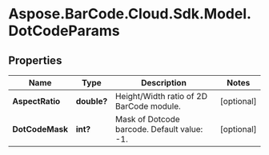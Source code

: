 # Aspose.BarCode.Cloud.Sdk.Model.DotCodeParams

## Properties

Name | Type | Description | Notes
---- | ---- | ----------- | -----
**AspectRatio** | **double?** | Height/Width ratio of 2D BarCode module. | [optional]
**DotCodeMask** | **int?** | Mask of Dotcode barcode. Default value: -1. | [optional]

